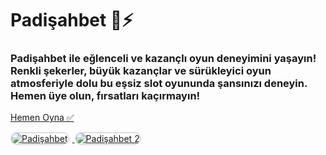 <h1>Padişahbet 🎰⚡️</h1>
<h3>Padişahbet ile eğlenceli ve kazançlı oyun deneyimini yaşayın! Renkli şekerler, büyük kazançlar ve sürükleyici oyun atmosferiyle dolu bu eşsiz slot oyununda şansınızı deneyin. Hemen üye olun, fırsatları kaçırmayın!</h3>

<p>
    <a href="https://heylink.me/bonussitelerii/">Hemen Oyna ✅</a>
</p>

<a href="https://heylink.me/bonussitelerii/" title="Padişahbet Oyna">
    <img src="https://i.ibb.co/YjtLwQ8/cats.jpg" alt="Padişahbet" style="max-width: 48%; border: 2px solid #ddd; border-radius: 10px; margin-right: 1%;">
</a>
<a href="https://heylink.me/bonussitelerii/" title="Padişahbet Giriş">
    <img src="https://i.ibb.co/VHdrjnQ/df.jpg" alt="Padişahbet 2" style="max-width: 48%; border: 2px solid #ddd; border-radius: 10px;">
</a>
